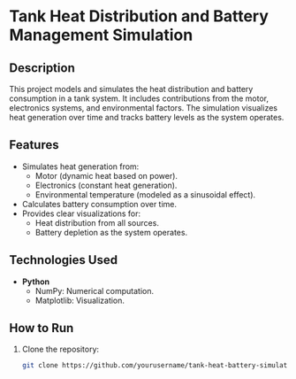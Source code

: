 # Tank Heat Distribution and Battery Management Simulation

## Description
This project models and simulates the heat distribution and battery consumption in a tank system. It includes contributions from the motor, electronics systems, and environmental factors. The simulation visualizes heat generation over time and tracks battery levels as the system operates.

## Features
- Simulates heat generation from:
  - Motor (dynamic heat based on power).
  - Electronics (constant heat generation).
  - Environmental temperature (modeled as a sinusoidal effect).
- Calculates battery consumption over time.
- Provides clear visualizations for:
  - Heat distribution from all sources.
  - Battery depletion as the system operates.

## Technologies Used
- **Python**
  - NumPy: Numerical computation.
  - Matplotlib: Visualization.

## How to Run
1. Clone the repository:
   ```bash
   git clone https://github.com/yourusername/tank-heat-battery-simulation.git
